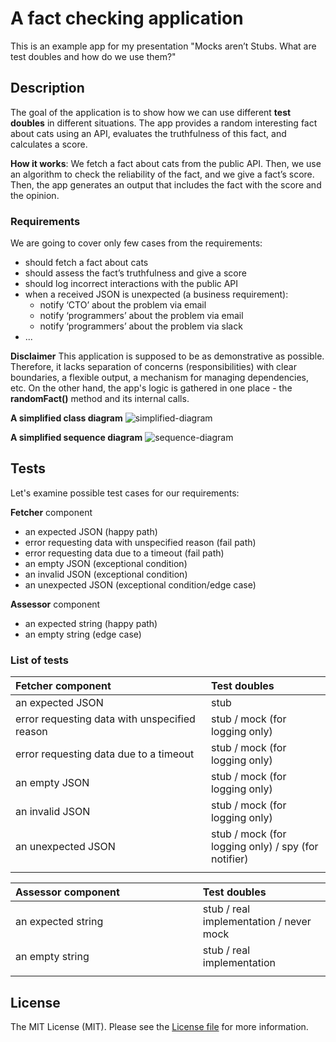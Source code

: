 # A fact checking application

This is an example app for my presentation "Mocks aren’t Stubs. What are test doubles and how do we use them?"


## Description

The goal of the application is to show how we can use different **test doubles** in different situations. The app provides a random
interesting fact about cats using an API, evaluates the truthfulness of this fact, and calculates a score.

**How it works**: We fetch a fact about cats from the public API. Then, we use an algorithm to check the reliability of the fact,
and we give a fact’s score. Then, the app generates an output that includes the fact with the score and the opinion.

### Requirements

We are going to cover only few cases from the requirements:

* should fetch a fact about cats
* should assess the fact’s truthfulness and give a score
* should log incorrect interactions with the public API
* when a received JSON is unexpected (a business requirement):
  - notify ‘CTO’ about the problem via email
  - notify ‘programmers’ about the problem via email
  - notify ‘programmers’ about the problem via slack
* ...

**Disclaimer** This application is supposed to be as demonstrative as possible. Therefore, it lacks separation of concerns (responsibilities) with clear boundaries,
a flexible output, a mechanism for managing dependencies, etc. On the other hand, the app's logic is gathered in one place - the **randomFact()** method and its internal calls.

**A simplified class diagram**
![simplified-diagram](https://github.com/kudashevs/fact-checker/assets/15892462/f2a6e46e-0707-4ae2-8ce9-a9e066a90b98)

**A simplified sequence diagram**
![sequence-diagram](https://github.com/kudashevs/fact-checker/assets/15892462/b123955d-fee2-4ccd-bf4d-ecce9dd01d99)


## Tests

Let's examine possible test cases for our requirements: 

**Fetcher** component
- an expected JSON (happy path)
- error requesting data with unspecified reason (fail path)
- error requesting data due to a timeout (fail path)
- an empty JSON (exceptional condition)
- an invalid JSON (exceptional condition)
- an unexpected JSON (exceptional condition/edge case)

**Assessor** component
- an expected string (happy path)
- an empty string (edge case)

### List of tests

| **Fetcher** component | Test doubles |
| :------------- | :------------- |
| an expected JSON | stub |
| error requesting data with unspecified reason | stub / mock (for logging only) |
| error requesting data due to a timeout | stub / mock (for logging only) |
| an empty JSON | stub / mock (for logging only) |
| an invalid JSON | stub / mock (for logging only) |
| an unexpected JSON | stub / mock (for logging only) / spy (for notifier) |
|<img width="640" height="1"/>|<img width="320" height="1"/>|

| **Assessor** component | Test doubles |
| :------------- | :------------- |
| an expected string | stub / real implementation / never mock |
| an empty string | stub / real implementation |
|<img width="640" height="1"/>|<img width="320" height="1"/>|


## License

The MIT License (MIT). Please see the [License file](LICENSE.md) for more information.